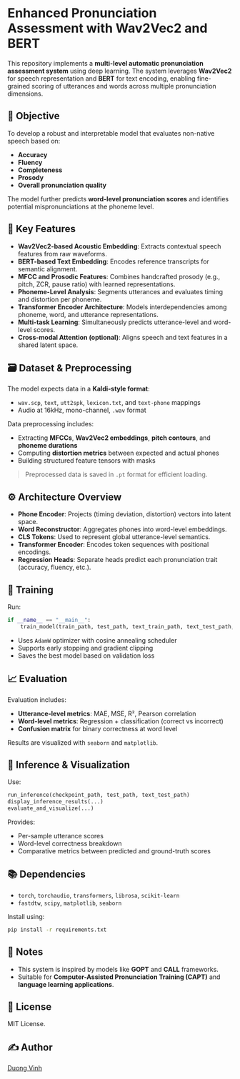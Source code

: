 # Enhanced Pronunciation Assessment with Wav2Vec2 and BERT

This repository implements a **multi-level automatic pronunciation assessment system** using deep learning. The system leverages **Wav2Vec2** for speech representation and **BERT** for text encoding, enabling fine-grained scoring of utterances and words across multiple pronunciation dimensions.

## 🎯 Objective

To develop a robust and interpretable model that evaluates non-native speech based on:
- **Accuracy**
- **Fluency**
- **Completeness**
- **Prosody**
- **Overall pronunciation quality**

The model further predicts **word-level pronunciation scores** and identifies potential mispronunciations at the phoneme level.

## 🧠 Key Features

- **Wav2Vec2-based Acoustic Embedding**: Extracts contextual speech features from raw waveforms.
- **BERT-based Text Embedding**: Encodes reference transcripts for semantic alignment.
- **MFCC and Prosodic Features**: Combines handcrafted prosody (e.g., pitch, ZCR, pause ratio) with learned representations.
- **Phoneme-Level Analysis**: Segments utterances and evaluates timing and distortion per phoneme.
- **Transformer Encoder Architecture**: Models interdependencies among phoneme, word, and utterance representations.
- **Multi-task Learning**: Simultaneously predicts utterance-level and word-level scores.
- **Cross-modal Attention (optional)**: Aligns speech and text features in a shared latent space.

## 🗃️ Dataset & Preprocessing

The model expects data in a **Kaldi-style format**:
- `wav.scp`, `text`, `utt2spk`, `lexicon.txt`, and `text-phone` mappings
- Audio at 16kHz, mono-channel, `.wav` format

Data preprocessing includes:
- Extracting **MFCCs**, **Wav2Vec2 embeddings**, **pitch contours**, and **phoneme durations**
- Computing **distortion metrics** between expected and actual phones
- Building structured feature tensors with masks

> Preprocessed data is saved in `.pt` format for efficient loading.

## ⚙️ Architecture Overview

- **Phone Encoder**: Projects (timing deviation, distortion) vectors into latent space.
- **Word Reconstructor**: Aggregates phones into word-level embeddings.
- **CLS Tokens**: Used to represent global utterance-level semantics.
- **Transformer Encoder**: Encodes token sequences with positional encodings.
- **Regression Heads**: Separate heads predict each pronunciation trait (accuracy, fluency, etc.).

## 🚀 Training

Run:

```python
if __name__ == "__main__":
    train_model(train_path, test_path, text_train_path, text_test_path, num_epochs=20)
```

- Uses `AdamW` optimizer with cosine annealing scheduler
- Supports early stopping and gradient clipping
- Saves the best model based on validation loss

## 📈 Evaluation

Evaluation includes:
- **Utterance-level metrics**: MAE, MSE, R², Pearson correlation
- **Word-level metrics**: Regression + classification (correct vs incorrect)
- **Confusion matrix** for binary correctness at word level

Results are visualized with `seaborn` and `matplotlib`.

## 🧪 Inference & Visualization

Use:
```python
run_inference(checkpoint_path, test_path, text_test_path)
display_inference_results(...)
evaluate_and_visualize(...)
```

Provides:
- Per-sample utterance scores
- Word-level correctness breakdown
- Comparative metrics between predicted and ground-truth scores

## 📚 Dependencies

- `torch`, `torchaudio`, `transformers`, `librosa`, `scikit-learn`
- `fastdtw`, `scipy`, `matplotlib`, `seaborn`

Install using:
```bash
pip install -r requirements.txt
```

## 📌 Notes

- This system is inspired by models like **GOPT** and **CALL** frameworks.
- Suitable for **Computer-Assisted Pronunciation Training (CAPT)** and **language learning applications**.

## 📜 License

MIT License.

## ✍️ Author

[Duong Vinh](https://github.com/DuongVinh2609)
